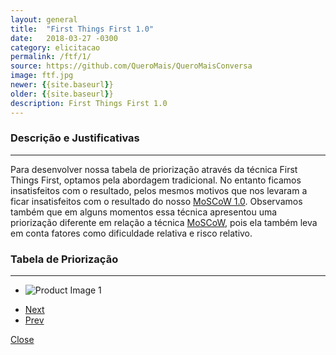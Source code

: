 ```yaml
---
layout: general
title:  "First Things First 1.0"
date:   2018-03-27 -0300
category: elicitacao
permalink: /ftf/1/
source: https://github.com/QueroMais/QueroMaisConversa
image: ftf.jpg
newer: {{site.baseurl}}
older: {{site.baseurl}}
description: First Things First 1.0
---
```


### Descrição e Justificativas
-----
Para desenvolver nossa tabela de priorização através da técnica First Things First, optamos pela abordagem tradicional. No entanto ficamos insatisfeitos com o resultado, pelos mesmos motivos que nos levaram a ficar insatisfeitos com o resultado do nosso <a href="{{site.baseurl}}/moscow/1">MoSCoW 1.0</a>. Observamos também que em alguns momentos essa técnica apresentou uma priorização diferente em relação a técnica <a href="{{site.baseurl}}/moscow">MoSCoW</a>, pois ela também leva em conta fatores como dificuldade relativa e risco relativo.

### Tabela de Priorização
_________________________

<section class="cd-single-item">
    <div class="cd-slider-wrapper">
        <ul class="cd-slider">
            <li class="selected"><img src="{{site.baseurl}}/assets/images/ftf/ftf1.png" alt="Product Image 1"></li>
        </ul> <!-- cd-slider -->
        <ul class="cd-slider-navigation">
            <li><a href="#0" class="cd-prev inactive">Next</a></li>
            <li><a href="#0" class="cd-next">Prev</a></li>
        </ul> <!-- cd-slider-navigation -->
        <a href="#0" class="cd-close">Close</a>
    </div> <!-- cd-slider-wrapper -->
</section> <!-- cd-single-item -->